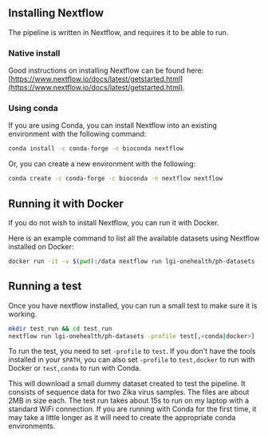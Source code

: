 ## Installing Nextflow

The pipeline is written in Nextflow, and requires it to be able to run.

### Native install

Good instructions on installing Nextflow can be found here: [https://www.nextflow.io/docs/latest/getstarted.html](https://www.nextflow.io/docs/latest/getstarted.html).

### Using conda

If you are using Conda, you can install Nextflow into an existing environment with the following command:

```bash
conda install -c conda-forge -c bioconda nextflow
```

Or, you can create a new environment with the following:

```bash
conda create -c conda-forge -c bioconda -n nextflow nextflow
```

## Running it with Docker

If you do not wish to install Nextflow, you can run it with Docker.

Here is an example command to list all the available datasets using Nextflow installed on Docker:

```bash
docker run -it -v $(pwd):/data nextflow run lgi-onehealth/ph-datasets -profile docker --list
```

## Running a test

Once you have nextflow installed, you can run a small test to make sure it is working.

```bash
mkdir test_run && cd test_run
nextflow run lgi-onehealth/ph-datasets -profile test[,<conda|docker>]
```

To run the test, you need to set `-profile` to `test`. If you don't have the tools installed in your `$PATH`, you can also set `-profile` to `test,docker` to run with Docker or `test,conda` to run with Conda.

This will download a small dummy dataset created to test the pipeline. It consists of 
sequence data for two Zika virus samples. The files are about 2MB in size each. The test
run takes about 15s to run on my laptop with a standard WiFi connection. If you are running with 
Conda for the first time, it may take a little longer as it will need to create the appropriate
conda environments.
